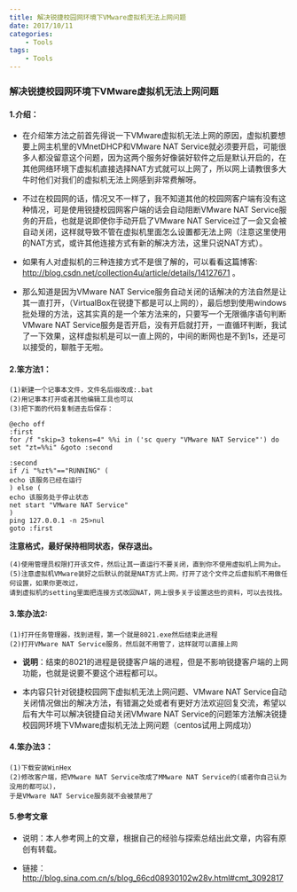 ```yaml
---
title: 解决锐捷校园网环境下VMware虚拟机无法上网问题
date: 2017/10/11
categories:
    - Tools
tags:
    - Tools
---
```


### 解决锐捷校园网环境下VMware虚拟机无法上网问题

#### 1.介绍：

- 在介绍笨方法之前首先得说一下VMware虚拟机无法上网的原因，虚拟机要想要上网主机里的VMnetDHCP和VMware NAT Service就必须要开启，可能很多人都没留意这个问题，因为这两个服务好像装好软件之后是默认开启的，在其他网络环境下虚拟机直接选择NAT方式就可以上网了，所以网上请教很多大牛时他们对我们的虚拟机无法上网感到非常费解呀。

- 不过在校园网的话，情况又不一样了，我不知道其他的校园网客户端有没有这种情况，可是使用锐捷校园网客户端的话会自动阻断VMware NAT Service服务的开启，也就是说即使你手动开启了VMware NAT Service过了一会又会被自动关闭，这样就导致不管在虚拟机里面怎么设置都无法上网（注意这里使用的NAT方式，或许其他连接方式有新的解决方法，这里只说NAT方式）。

- 如果有人对虚拟机的三种连接方式不是很了解的，可以看看这篇博客: <http://blog.csdn.net/collection4u/article/details/14127671> 。

- 那么知道是因为VMware NAT Service服务自动关闭的话解决的方法自然是让其一直打开，（VirtualBox在锐捷下都是可以上网的），最后想到使用windows批处理的方法，这其实真的是一个笨方法来的，只要写一个无限循序语句判断VMware NAT Service服务是否开启，没有开启就打开，一直循环判断，我试了一下效果，这样虚拟机是可以一直上网的，中间的断网也是不到1s，还是可以接受的，聊胜于无啦。

#### 2.笨方法1：
    (1)新建一个记事本文件，文件名后缀改成:.bat
    (2)用记事本打开或者其他编辑工具也可以
    (3)把下面的代码复制进去后保存：
```
@echo off
:first
for /f "skip=3 tokens=4" %%i in ('sc query "VMware NAT Service"') do set "zt=%%i" &goto :second

:second
if /i "%zt%"=="RUNNING" (
echo 该服务已经在运行
) else (
echo 该服务处于停止状态
net start "VMware NAT Service"
)
ping 127.0.0.1 -n 25>nul
goto :first
```

**注意格式，最好保持相同状态，保存退出。**

    (4)使用管理员权限打开该文件，然后让其一直运行不要关闭，直到你不使用虚拟机上网为止。
    (5)注意虚拟机VMware装好之后默认的就是NAT方式上网，打开了这个文件之后虚拟机不用做任何设置，如果你更改过，
    请到虚拟机的setting里面把连接方式改回NAT，网上很多关于设置这些的资料，可以去找找。


#### 3.笨办法2:

    (1)打开任务管理器，找到进程，第一个就是8021.exe然后结束此进程
    (2)打开VMware NAT Service服务，然后就不用管了，这样就可以直接上网

- **说明**：结束的8021的进程是锐捷客户端的进程，但是不影响锐捷客户端的上网功能，也就是说要不要这个进程都可以。

- 本内容只针对锐捷校园网下虚拟机无法上网问题、VMware NAT Service自动关闭情况做出的解决方法，有错漏之处或者有更好方法欢迎回复交流，希望以后有大牛可以解决锐捷自动关闭VMware NAT Service的问题笨方法解决锐捷校园网环境下VMware虚拟机无法上网问题（centos试用上网成功）

#### 4.笨办法3：
    (1)下载安装WinHex
    (2)修改客户端，把VMware NAT Service改成了MMware NAT Service的(或者你自己认为没用的都可以)，
    于是VMware NAT Service服务就不会被禁用了

#### 5.参考文章

- 说明：本人参考网上的文章，根据自己的经验与探索总结出此文章，内容有原创有转载。

- 链接：
<http://blog.sina.com.cn/s/blog_66cd08930102w28v.html#cmt_3092817>
